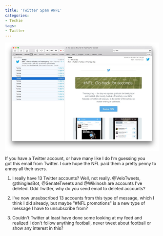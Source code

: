 ```yaml
---
title: 'Twitter Spam #NFL'
categories:
- Techie
tags:
- Twitter
---
```


![](/assets/posts/2014/Twitter-Spam-NFL.jpg)
  



If you have a Twitter account, or have many like I do I’m guessing you got this email from Twitter. I sure hope the NFL paid them a pretty penny to annoy all their users.



  1. I really have 13 Twitter accounts? Well, not really. @VeloTweets, @thinglesBot, @SenateTweets and @Wikinosh are accounts I've deleted. Odd Twitter, why do you send email to deleted accounts?


  2. I've now unsubscribed 13 accounts from this type of message, which I think I did already, but maybe "#NFL promotions" is a new type of message I have to unsubscribe from?


  3. Couldn't Twitter at least have done some looking at my feed and realized I don't follow anything football, never tweet about football or show any interest in this?


